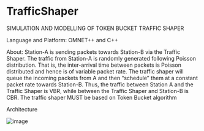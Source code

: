 # TrafficShaper

SIMULATION AND MODELLING OF TOKEN BUCKET TRAFFIC SHAPER 

Language and Platform: OMNET++ and C++

About: Station-A is sending packets towards Station-B via the Traffic Shaper. The traffic from Station-A is randomly generated following Poisson distribution. That is, the inter-arrival time between packets is Poisson distributed and hence is of variable packet rate. The traffic shaper will queue the incoming packets from A and then “schedule” them at a constant packet rate towards Station-B.  Thus, the traffic between Station A and the Traffic Shaper is VBR, while between the Traffic Shaper and Station-B is CBR. The traffic shaper MUST be based on Token Bucket algorithm

Architecture

![image](https://user-images.githubusercontent.com/86410054/143660640-808ff356-4409-4a99-a439-cfc421a52ebf.png)
